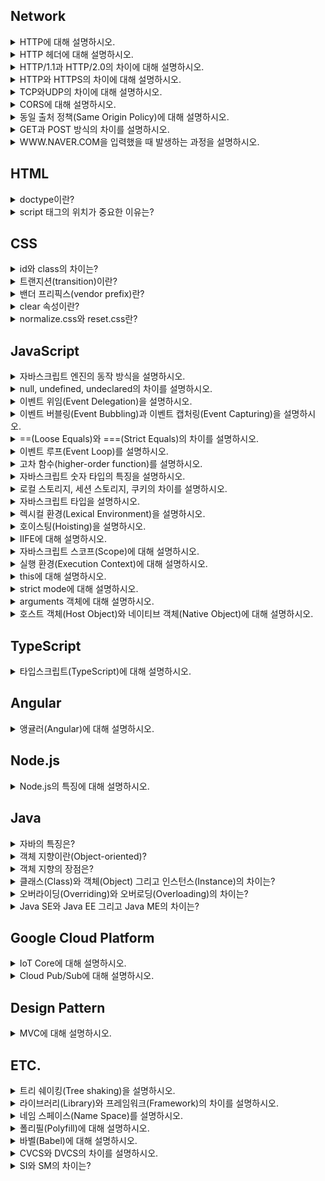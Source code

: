 ## Network

<details><summary>HTTP에 대해 설명하시오.</summary>

> www상에서 클라이언트와 서버 간의 정보를 주고받는 데 사용되는 프로토콜이다. TCP와 UDP를 사용하고 80번 포트를 사용하며 현재 HTTP 버전 2까지 나왔다. HTTP의 대표적인 특징으로는 첫째, 클라이언트의 요청으로 서버와 한번 연결을 맺은 후 서버가 응답하면 연결을 끊어버린다. 연결을 유지하지 않기 때문에 자원을 아낄 수 있지만 연결/해제 과정에서 오버헤드가 발생한다는 단점이 있다. 둘째, 연결이 유지되지 않는 무상태(stateless)의 특징을 가지기 때문에 페이지 리로딩이 발생하면 서버는 클라이언트를 식별할 수 없다. 이를 해결하기 위해 서버에서 쿠키, 세션을 사용하여 클라이언트를 식별하거나 또는 서버의 부담을 줄이기 위해 토큰 기반의 인증 방식을 사용한다. 셋째, HTTP 프로토콜은 상태 코드를 가진다. 클라이언트가 서버에 요청을 하면, 서버는 요청에 대한 결과를 숫자 코드로 반환한다. 대표적으로 400번대는 클라이언트 에러를, 500번대 에러는 서버 에러를 의미한다. 우리가 흔히 보는 404에러가 여기에 속한다. 넷째, 클라이언트가 서버로 요청할 때, 요청의 의미를 표현하기 위한 메서드가 존재한다. 여기에는 대표적으로 get, post, put, delete, patch 등이 있다. 마지막으로 클라이언트와 서버가 요청-응답 과정에서 전달하는 메시지인 헤더이다. 헤더에는 인증 정보를 담고 있는 헤더, 캐시를 다루기 위한 헤더, 쿠키를 설정하기 위한 헤더, CORS를 제어하기 위한 헤더 등 다양한 헤더들이 있다. 이러한 HTTP의 특징을 좀 더 극대화하여 효율적으로 이용하기 위해 만들어진 아키텍처 구조가 있는데 이를 REST라고 한다.

</details>

<details><summary>HTTP 헤더에 대해 설명하시오.</summary>

> HTTP 헤더란 클라이언트와 서버 간의 통신인 요청-응답 과정에서 필요한 정보를 전달하기 위한 수단이다. 크게 요청 헤더와 응답헤더로 나뉘며 용도에 따라 인증 헤더, 캐시 설정 헤더, 캐시 데이터의 유효성 확인을 위한 헤더, 쿠키 설정 헤더, CORS 헤더 등 다양한 헤더들이 있다.

</details>

<details><summary>HTTP/1.1과 HTTP/2.0의 차이에 대해 설명하시오.</summary>

> 먼저, 기존 HTTP 1.1버전의 경우 요청-응답 과정에서 text 기반의 프로토콜을 사용해왔지만 HTTP 2버전에서는 binary 기반의 프로토콜을 사용한다. HTTP/2의 경우 기존의 헤더 필드를 효율적으로 압축하여 프로토콜 오버헤드를 최소화하였다. 그 외에도 서버 푸시 지원 등 지연을 줄이고 성능과 보안 향상을 위한 여러 개선 사항이 있다. HTTP/2는 최신 브라우저에서는 거의 지원하지만 특정 브라우저에서는 호환성 문제가 발생할 수 있다.(IE 기준으로 11 버전에서 부분적으로 지원)

</details>

<details><summary>HTTP와 HTTPS의 차이에 대해 설명하시오.</summary>

> HTTP는 HTTP/1.1 버전 이하 기준으로 텍스트 기반의 프로토콜을 사용한다. 정보를 텍스트로 전송하기 때문에 네트워크에서 이 정보를 몰래 엿볼 수 있다. 이런 보안 문제로 인해 클라이언트가 먼저 서버와 암호화 통신 채널을 설정한 후에 텍스트 기반의 HTTP 메시지를 보내도록 하여 정보 유출을 막도록 보완한 것을 HTTPS라고 한다. 여기서 암호화 채널은 이전에 SSL이라고 불렸던 TLS 프로토콜(SSL은 넷스케이프가 개발한 프로토콜이고 이를 IETF에서 좀 더 보완하고 개선하여 만든 프로토콜이 TLS임)을 사용한다. 클라이언트와 서버는 서로의 TLS 버전을 확인하고 인증서를 사용해 서로 신뢰가 가능한지 먼저 검증한다. 검증이 확인되면 서로 간의 통신에 사용할 암호를 교환하고 이때부터 해당 암호를 사용하여 서로 통신을 하게 된다. HTTPS를 사용함으로써 보안을 높일 수 있는 것은 큰 장점이지만 암호화와 복호화 과정에서 발생하는 오버헤드로 인해 성능 이슈가 발생할 수 있다는 단점이 있다.

</details>

<details><summary>TCP와UDP의 차이에 대해 설명하시오.</summary>

> TCP와 UDP는 네트워크 계층 IP 프로토콜 위에 존재하는 전송 계층 프로토콜이다. TCP와 UDP의 가장 큰 차이는 신뢰성으로 구분된다. TCP는 데이터 신뢰성을 보장하기 위해 누락된 데이터가 있을 경우 이를 처리하기 위한 메커니즘이 존재한다. 이와 달리 UDP의 경우 헤더 구성을 보면 목적지 주소, 데이터 순서, 체크섬과 실데이터 외에는 확인 응답 처리를 위한 내용이 존재하지 않는다. 물론 이로 인해 TCP보다 크기가 작고 가볍기 때문에 송신 속도가 빠르다는 장점이 있지만 일방적으로 데이터를 전송하기 때문에 데이터 손실이 발생할 수 있다. 그래서 데이터 신뢰성이 보장될 필요가 있는 이메일, 파일 전송 등에는 TCP, 데이터 몇개 정도 소실되어도 큰 문제가 되지 않는 실시간 스트리밍, 게임 등에는 UDP가 사용된다.

</details>

<details><summary>CORS에 대해 설명하시오.</summary>

> 브라우저는 동일 출처 정책(same origin policy)로 인해 기본적으로 문서나 스크립트가 다른 출처의 자원과 통신하는 것을 제한한다. 그러나 특정 헤더를 사용하여 이를 허용할 수 있는데 이를 교차 출처 리소스 공유(CORS)라고 한다. CORS를 사용하기 위한 방법으로는 Access-Control-Allow-Origin을 사용하는 것이다. 써드 파트 도메인에서 실행 중인 서버에서 Access-Control-Allow-Origin의 값에 요청을 허용하기 위한 도메인을 설정하거나 모든 타 도메인의 요청을 허용하는 와일드 카드를(\*)를 사용하여 타 도메인의 요청을 허용할 수 있다. 이 때 헤더에 따라 요청-응답 과정이 달라지는데 대표적으로 get, post를 사용할 경우 기본적인 요청-응답의 과정을 거치지만 그외 put, delete, patch 등의 경우 실제 요청이 안전한 요청인지 확인하기 위해 먼저 preflight 요청-응답을 거친 후에 메인 요청-응답이 실행된다.

</details>

<details><summary>동일 출처 정책(Same Origin Policy)에 대해 설명하시오.</summary>

> 동일 출처 정책은 문서나 스크립트가 다른 출처의 리소스와 통신하는 것을 제한하는 보안 방식이다. 이는 잠재적 악성 문서를 격리하여 공격 경로를 줄이는데 도움이 된다.

</details>

<details><summary>GET과 POST 방식의 차이를 설명하시오.</summary>

> GET 방식은 서버에 데이터를 요청할 때 사용하는 HTTP 메서드이다. 데이터를 요청할 때 사용하지만 URI에 쿼리스트링을 사용하여 서버에 데이터를 전달할 수 있다. 또 다른 특징으로는 캐시가 가능하고 브라우저 히스토리에 기록이 남는다. 이와 달리 POST 방식은 서버로 데이터를 전달할 때 사용하는 HTTP 메서드이다. 캐시 사용이 불가능하고 데이터 길이에 제한이 없다. 데이터를 서버에 전달할 때는 바디에 담겨 전송된다. POST 방식은 데이터를 바디에 담아 서버에 보내기 때문에 URI에 데이터가 노출되지 않는다는 점에서 GET 방식보다 상대적으로 안전하다.

</details>

<details><summary>WWW<span>.</span>NAVER<span>.</span>COM을 입력했을 때 발생하는 과정을 설명하시오.</summary>

> 브라우저는 도메인에 상응하는 IP 주소를 찾기 위해 먼저 캐시에 저장된 DNS 기록이 있는지 확인한다. 이때 브라우저 캐시부터 OS 캐시, 라우터 캐시, ISP의 서버 캐시 순서로 DNS 기록을 조회한다. 만약 ISP 캐시에도 존재하지 않는다면 ISP 서버는 재귀적으로 도메인 아키텍처에 따라 나뉘어진 각 루트 네임 서버, 탑 레벨 도메인에 해당하는 .com 네임 서버, 세컨드 레벨 도메인인 naver에 해당하는 네임 서버, 써드 레벨 도메인인 www.에 해당하는 네임 서버를 순서대로 확인한다. 이 모든 과정을 거치고 DNS 기록을 찾게되면 다시 브라우저에 IP 주소를 보낸다. IP 주소를 전달 받은 브라우저는 IP 주소에 해당하는 서버와 통신하기 위해 TCP/IP 3 way handshake를 시작한다. TCP/IP 3 way handshake가 무사히 끝나면 브라우저는 서버에 HTTP 요청을 보낸다. 서버는 HTTP 요청을 처리하고 요청에 따른 필요한 html, css, javascript과 같은 데이터를 보낸다. 데이터를 전달 받은 브라우저는 html과 css, javascript를 파싱하여 DOM 트리, CSSOM 트리, AST 트리를 만들고 렌더링이 시작해 사용자가 볼 수 있는 화면을 나타낸다.

</details>

## HTML

<details><summary>doctype이란?</summary>

---

### doctype이란?

웹 브라우저가 HTML 문서를 읽어낼 때 그 문서가 어떤 문서 형식을 따르고 있는지 명시적으로 웹브라우저에 알리는 방법이다. 웹 브라우저는 문서 내의 doctype 선언이 존재하는지, 선언되었다면 어떤 버전이 선언되었는지에 따라 <b>레이아웃 엔진의 렌더링 방식</b>을 결정한다. 

### 렌더링 방식을 결정하는 3가지 모드

- quirks mode: IE5 이하 버전처럼 오래된 레거시 웹페이지들의 하위 호환성을 유지하기 위한 목적으로 옛 버전 기준에 따라 문서를 렌더링한다.
- almost standards mode: HTML5 표준에 따라 문서를 렌더링한다. 그러나 HTML5의 모든 표준을 지키는 것은 아니다.
- standards mode: HTML5 표준을 엄격히 따라 문서를 렌더링한다.

---

</details>

<details><summary>script 태그의 위치가 중요한 이유는?</summary>

---

### script 태그의 위치가 중요한 이유는?

 script 태그 위치는 <b>렌더링 경로 최적화</b>에 영향을 미친다. 브라우저의 일부인 HTML 파서는 script 태그를 만나면 DOM 생성 프로세스를 중지하고 자바스크립트 엔진에 제어 권한을 넘긴다. 자바스크립트 엔진이 스크립트의 코드를 실행 완료하면 브라우저는 중지했던 시점부터 DOM 생성을 재개한다. 이러한 이유로 script 태그를 먼저 실행하게 되면 <b>초기 렌더링도 지연</b>되기 때문에 script 태그를 body 태그가 끝나는 지점에 두는 것이 좋다.

### 참고 문서

[Adding Interactivity with JavaScript - Google Developers](https://developers.google.com/web/fundamentals/performance/critical-rendering-path/adding-interactivity-with-javascript)

---

</details>

## CSS

<details><summary>id와 class의 차이는?</summary>

---

### id 와 class의 차이는?

- id: 문서 내에서 <b>한 개의 고유한 요소</b>를 선택하여 스타일을 지정할 때 사용한다.
- class: 문서 내에서 <b>여러 개의 요소</b>를 선택하여 스타일을 지정할 때 사용한다.

### id와 class의 선호도

class👍 class👍 class👍 도대체 왜!??

- 코드의 재사용 가능성이 언제나 존재한다.
- id와 class를 동시에 사용할 경우 케스케이딩이 복잡해질 가능성이 있다.
- id를 사용하면 자바스크립트에서 글로벌 변수가 생성되어 네임 스페이스가 오염되고 디버깅이 어려워진다.

---

</details>

<details><summary>트랜지션(transition)이란?</summary>

---

### 트랜지션이란?

CSS의 프로퍼티 값이 바뀌었을 때 원래 값에서 바뀐 값으로의 <b>전환을 부드럽게</b> 표현하는 기능으로 CSS3 스펙의 일부이다.

### 트랜지션의 종류

- transition-property: all; - 트랜지션이 해당 엘리먼트의 모든 프로퍼티에 적용한다.
- transition-duration: 1s; - 트랜지션이 1초 동안에 걸쳐서 발생한다.
- transition: all 1s; - 트랜지션이 해당 엘리먼트의 모든 프로퍼티에 적용되며 1초 동안에 걸쳐서 발생한다.
- transition: font-size 1s, transform 0.1s; - 트랜지션이 각각 폰트 사이즈는 1초, 트랜스폼은 0.1초에 걸쳐서 발생한다.
- transition-delay: 1s; - 트랜지션 발생 시기를 1초 지연한다.
- transition-timing-function: linear - 트랜지션이 일정 속도로 적용한다.
- transition-timing-function: ease - 트랜지션이 느리게 시작하여 점점 빨라지다가 다시 느려진다.(현실 세계와 비슷)

### 예시

```html
<div id="box"></div>
```

```css
#box {
    width: 50px;
    height: 50px;
    transition: all 5s;
}

/* hover 시 box 아이디를 가진 요소의 크기가 10px에서 100px로 5초 동안 변하는 과정을 부드럽게 표현함*/
#box:hover {
    width: 100px;
    height: 100px;
}

```

### 참고 문서
[Using CSS transitions - MDN](https://developer.mozilla.org/en-US/docs/Web/CSS/CSS_Transitions/Using_CSS_transitions)

---

</details>

<details><summary>밴더 프리픽스(vendor prefix)란?</summary>

---

### 밴더 프리픽스란?

밴더 프리픽스란 웹 브라우저의 <b>실험적인 기능 또는 표준이 아닌 기능</b>을 사용하기 위해 필요한 접두사이다. 밴더 프리픽스는 브라우저 엔진마다 각기 다른 이름으로 제공되고 있다. 실험  기능 또는 비표준 기능이 표준화되어 브라우저에 반영되면 밴더 프리픽스없이 기능을 사용할 수 있지만 그 이전에 구현된 브라우저는 반드시 밴더 프리픽스를 사용해야 해당 기능을 사용할 수 있다. 

### 주요 브라우저별 CSS Prefix

 |   크롬   | 익스플로러 | 파이어폭스 |   사파리  | 오페라 |
 |:--------:|:---------:|:---------:|:--------:|:-----:|
 | -webkit- |    -ms-   |   -moz-   | -webkit- |  -o-  |

### 참고 문서

[Vendor Prefix - MDN](https://developer.mozilla.org/en-US/docs/Glossary/Vendor_Prefix)

---

</details>

<details><summary>clear 속성이란?</summary>

---

### clear 속성이란?

특정 엘리먼트의 좌우에 <b>float된 요소가 위치하지 않도록</b> 제한하는 css 속성이다. 주로 자식 요소의 float 속성때문에 부모 컨테이너가 자식 요소들의 높이를 반영하지 못하는 문제를 해결하기 위해 사용한다.

### 예시

#### clear 속성 적용 전

<div align="center">
	<img src="https://t1.daumcdn.net/cfile/tistory/999A46395C5A806B35" align="middle"></img> 
    <br><br>
</div>

```html
<div class="card">
  <img class="card-img" src="someImg.png" alt="someImg">
  <h2>Hello, World! </h2>
  <p>Learning never exhausts the mind.</p>
</div> 

```

```css
.card {
  border: 1px solid #0984e3;
  width: 500px;
}

.card:after {
  content: "";
  display: table;
  clear: both;
}

.card-img {
  width: 100px;
  height: 100px;
  margin: 20px;
  float: left;
}
```

#### clear 속성 적용 후

<div align="center">
	<img src="https://t1.daumcdn.net/cfile/tistory/9989DB395C5A806C34" align="middle"></img> 
    <br><br>
</div>

```html
<div class="card">
  <img class="card-img" src="someImg.png" alt="someImg">
  <h2>Hello, World! </h2>
  <p>Learning never exhausts the mind.</p>
</div> 

```

```css
.card {
  border: 1px solid #0984e3;
  width: 500px;
}

.card:after {
  content: "";
  display: table;
  clear: both;
}

.card-img {
  width: 100px;
  height: 100px;
  margin: 20px;
  float: left;
}
```

---

</details>

<details><summary>normalize.css와 reset.css란?</summary>

---

### normalize.css와 reset.css란?
크롬, 익스플로러, 파이어폭스 등 브라우저는 저마다 고유의 css 기본 속성값을 가지고 있다. 그 결과 같은 css 코드임에도 브라우저별로 또는 버전별로 다르게 보일 때가 있다. 이러한 크로스 브라우징 이슈에 대응하기 위해 css를 초기화하는 테크닉이 등장하였는데 normalize.css와 reset.css가 그에 해당한다.

### normalize.css와 reset.css의 차이는?

- [reset.css](https://meyerweb.com/eric/tools/css/reset/reset.css): 모든 스타일링 속성을 제거하여 브라우저의 기본 스타일을 통일한다.
- [normalize.css](https://necolas.github.io/normalize.css/8.0.1/normalize.css): 유용한 기본 스타일링 속성들을 활용하는 방향으로 초기화하여 브라우저의 기본 스타일을 통일한다.

---

</details>

## JavaScript

<details><summary>자바스크립트 엔진의 동작 방식을 설명하시오.</summary>

> 현대의 웹브라우저를 기준으로 자바스크립트 엔진은 코드를 파싱(구문 분석)하고 추상 구문 트리(Abstract Syntax Tree)를 생성한다. 추상 구문 트리가 생성되면 인터프리터는 이에 기초하여 중간 언어(IR, intermediate representation)인 바이트 코드를 생성한다. 이렇게 생성된 바이트 코드는 다시 컴파일 과정을 거쳐 고도로 최적화된 기계어 코드로 변환되어 실행된다.

</details>
<details><summary>null, undefined, undeclared의 차이를 설명하시오.</summary>

> undefined는 접근 가능한 스코프에 변수가 선언되었으나 현재 아무런 값이 할당되지 않은 상태를 나타내는 특수 값이고, undeclared는 접근 가능한 스코프에 변수 자체가 선언조차 되지 않았음을 나타낸다. 그리고 마지막으로 null은 값이 없음을 명시적으로 나타내기 위한 특수 값이다.

</details>
<details><summary>이벤트 위임(Event Delegation)을 설명하시오.</summary>

> 이벤트 위임이란 다수의 자식 요소에 각각 이벤트 핸들러를 바인딩하는 대신 하나의 부모 요소에 이벤트 핸들러를 바인딩하여 자식 요소의 이벤트를 처리하는 테크닉이다. 브라우저에서 click과 같은 이벤트가 발생하였을 때 이벤트 버블링이 발생한다는 특징을 이용한 것으로 이벤트 핸들러의 바인딩 수의 증가에 따른 성능상 이슈, 코드의 장황함을 해결할 수 있다.

</details>
<details><summary>이벤트 버블링(Event Bubbling)과 이벤트 캡처링(Event Capturing)을 설명하시오.</summary>

> 이벤트 버블링이란 요소가 중첩된 구조에서 이벤트가 발생하였을 때 중첩 구조의 자식 요소에서 부모 요소의 방향으로 이벤트가 전파되는 것을 의미한다. 반대로 이벤트 캡처링이란 중첩 구조의 부모 요소에서 자식 요소의 방향으로 이벤트가 전파되는 것을 의미힌다.

</details>
<details><summary>==(Loose Equals)와 ===(Strict Equals)의 차이를 설명하시오.</summary>

> 값의 동등 여부를 확인할 때 ==는 값의 타입 강제 변환을 허용하여 비교하지만 ===는 값의 타입 강제 변환을 허용하지 않고 비교한다.

</details>
<details><summary>이벤트 루프(Event Loop)를 설명하시오.</summary>

> 호출 스택(Call Stack)과 작업 큐(Task Queue)의 상태를 확인하여 호출 스택이 비어있을 때마다 작업 큐에서 대기하고 있는 이벤트 핸들러를 호출 스택에 추가하여 실행하는 메커니즘이다.

</details>
<details><summary>고차 함수(higher-order function)를 설명하시오.</summary>

> 고차 함수는 함수를 인자로 전달받거나 함수를 결과로 반환하는 함수를 말한다. 즉, 고차 함수는 인자로 받은 함수를 필요한 시점에 호출하거나 클로저를 생성하여 반환한다. 자바스크립트의 함수는 일급 객체이므로 값처럼 인자로 전달할 수 있으며 반환할 수도 있다.

</details>
<details><summary>자바스크립트 숫자 타입의 특징을 설명하시오.</summary>

> 숫자를 byte, short, int, long이라는 4가지 타입으로 나타내는 자바와 달리 자바스크립트는 모든 숫자를 number라는 하나의 타입으로 표현하며 배정밀도 방식의 부동 소수점 표현을 사용한다는 특징이 있다. 배정밀도 방식을 사용한다는 특징 때문에 대부분의 십진 소수를 이진수로 표현할 수 없기 없으며 실제로 저장되는 값은 근삿값이 되된다 또한 정수의 안전 범위는 약 -9천조에서 +9천조 사이이지만 비트 연산처럼 32bit 숫자에만 가능한 연산을 할 경우 실제 범위는 약 -21억에서 +21억 사이로 줄어든다. 만약 동등 비교를 하거나 큰 수를 다루어야 한다면 이를 주의할 필요가 있다. 동등 비교 처리는 ECMAScript 6을 지원하는 브라우저의 경우 Number.EPSILON을 사용하고 아닐 경우 폴리필을 사용하여 이를 해결할 수 있고 큰 수 처리는 데이터베이스의 64bit ID와 같은 데이터를 처리할 때는 데이터 전송 시 string type으로 바꾸어 처리하고 그 외에는 BigInteger.js와 같은 큰 수 유틸리티를 사용하는 방법이 있다.

</details>
<details><summary>로컬 스토리지, 세션 스토리지, 쿠키의 차이를 설명하시오.</summary>

> 먼저 로컬 스토리지와 세션 스토리지는 웹 브라우저 측에 있는 저장 공간이다. 쿠키와 달리 상대적으로 용량이 크고 도메인마다 저장소가 별개로 존재하며 서버와 상관없이 브라우저 측에서 DOM API를 통해 사용이 가능하다. 둘의 차이점은 로컬 스토리지의 용량이 세션 스토리지보다 더 크다는 점과 로컬 스토리지는 저장 데이터의 만료 기간이 없지만 세션 스토리지는 해당 브라우저를 닫으면 데이터도 사라진다는 점이다. 이들과 달리 쿠키는 서버에 접속한 클라이언트에게 서버가 발급하는 작은 기록 정보 파일이다. 발급된 쿠키는 클라이언트 컴퓨터에 저장이 되는데 앞의 두 웹스토리지와 달리 쿠키당 4096자(4kb)로 크기가 가장 작다. 또한 쿠키는 만료 기간을 설정할 수 있으며. 서버는 클라이언트가 요청할 때마다 클라이언트가 보내는 쿠키에 담긴 정보를 읽어 클라이언트를 식별하고 맞춤화된 서비스를 제공한다.

</details>
<details><summary>자바스크립트 타입을 설명하시오.</summary>

> 자바스크립트는 느슨한 타입 언어이다. 런타임에서 동적으로 타입 결정이 처리되기 때문에 변수를 선언할 때 변수에 할당되는 값의 타입을 미리 지정할 필요가 없다. 자바스크립트에는 총 7개의 타입이 있으며 크게 기본 타입과 참조 타입으로 분류된다. 기본 타입에는 null, undefined, boolean, number, string, symbol(ES6+)가 있으며, 참조 타입에는 object(array, function, date, etc.)가 있다.

</details>
<details><summary>렉시컬 환경(Lexical Environment)을 설명하시오.</summary>

> 렉시컬 환경은 프로그래머들이 작성한 코드가 위치하는 환경으로 코드(변수, 함수 등)가 외관상으로 어디에 위치해 있는가, 주변 코드와는 어떤 관계를 가지고 있는가를 의미한다. 자바스크립트 엔진은 렉시컬 환경을 반영하여 AST를 생성하고 프로그래머가 작성한 코드를 기계어로 변환하고 물리적 메모리에 할당한다. 이 때 렉시컬 환경에 기초하여 결정된 변수와 함수의 유효범위가 결정되는데 렉시컬 스코프(Lexical Scope)라고 한다.

</details>
<details><summary>호이스팅(Hoisting)을 설명하시오.</summary>

> 변수와 함수 선언이 코드 최상단으로 끌어올려지는 것처럼 보이는 현상을 호이스팅이라고 한다. 그러나 실제로는 자바스크립트 엔진은 코드를 실행 하기 전에 실행 환경(Execution Context), 더 구체적으로 말하자면 실행 환경 내의 변수 환경(Variable Environment)을 생성하는 과정에서 렉시컬 환경(Lexical Environment)에 기초하여 선언된 변수와 함수를 메모리에 할당한다. 이 때 선언된 변수와 함수는 이미 메모리에 할당되어있기 때문에 엔진은 코드를 실행하는 동안 코드의 순서에 상관없이 변수와 함수에 접근할 수 있다.

</details>
<details><summary>IIFE에 대해 설명하시오.</summary>

> 함수를 정의하고 즉시 실행하는 함수 표현을 의미힌다. ()로 함수를 감싸면 함수를 표현식으로 바꾸는데, "(fucntion foo(){})()" 또는 "(function foo(){}())"처럼 마지막에 또 다른 ()를 붙이면 함수를 실행할 수 있다. 이는 전역 스코프에 불필요한 변수를 추가해서 전역 네임 스페이스를 오염시키는 것을 방지하고 IIFE 내부의 변수에 대한 외부의 접근을 막는데 사용된다.

</details>

<details><summary>자바스크립트 스코프(Scope)에 대해 설명하시오.</summary>

> 스코프란 변수 또는 함수가 유효하게 사용될 수 있는 영역을 말한다. 자바스크립트에는 전역 스코프와 함수 스코프, 블록 스코프, 렉시컬 스코프라는 개념이 존재한다. 먼저 전역 스코프는 전체 프로그램 어디에서도 접근할 수 있는 영역이다. 전역 스코프는 자바스크립트 엔진이 초기에 생성한 전역 객체를 참조한다. 웹브라우저에서는 window 객체, node.js에서는 global객체가 이에 해당하며 전역 스코프에 선언된 함수, 변수는 이들 전역 객체에 등록이 된다. 다음으로, 함수 스코프는 함수 단위로 스코프를 생성하는 것으로 함수를 실행할 때마다 엔진이 실행 환경 만드는 과정에서 스코프를 생성한다. 블록 스코프는 중괄호 {}를 사용하여 스코프를 생성하는 것으로 try catch의 catch, with, let, const가 함께 사용되었을 떄 블록 스코프가 생성된다. 마지막으로는 렉시컬 스코프가 있다. 렉시컬 스코프란 렉시컬 환경을 기초하여 생성되는 스코프로 함수를 선언한 시점에 상위 스코프가 결정된다. 함수를 어디에서 호출하였는지는 스코프 결정에 아무런 의미를 주지 않는다. 렉시컬 스코프는 정적 스코프로도 불린다.

</details>

<details><summary>실행 환경(Execution Context)에 대해 설명하시오.</summary>

> 실행 컨텍스트는 실행 가능한 코드가 실행되기 위해 필요한 환경이다. 여기서 실행 가능한 코드란 전역 코드, Eval 코드, 함수 코드를 말한다. 일반적으로 실행 가능한 코드는 전역 코드와 함수 내 코드이다. 자바스크립트 엔진은 코드를 실행하기 위하여 실행에 필요한 여러가지 정보를 알고 있어야 한다. 실행에 필요한 여러가지 정보로는 변수, 함수, 스코프, this 등이 이에 해당한다. 이와 같이 실행에 필요한 정보를 형상화하고 구분하기 위해 자바스크립트 엔진은 실행 컨텍스트를 물리적 객체의 형태로 구현하여 관리한다.

</details>

<details><summary>this에 대해 설명하시오.</summary>

> 실행 컨텍스트가 생성되는 과정에서 자바스크립트 엔진이 특정 객체에 바인딩하는 특수한 키워드이다. 함수 호출 방식에 의해 this에 바인딩할 어떤 객체가 동적으로 결정된다. 먼저 전역 함수와 함수의 내부 함수 호출의 경우 this는 전역객체에 바인딩되고 함수가 메소드로서 호출되었을 때는 해당 메소드를 가진 객체에 바인딩 된다. new를 사용하여 생성자 함수를 호출할 경우에는 this는 생성자 함수가 실행되기 전에 만들어지는 빈 객체에 바인딩되는데 이 this를 사용하여 동적으로 프로퍼티나 메소드를 생성할 수 있다. 자바스크립트는 엔진이 결정하는 this 바인딩을 명시적으로 결정할 수 있는 메소드를 제공하는데 apply, call, bind 메소드가 이에 해당한다.

</details>

<details><summary>strict mode에 대해 설명하시오.</summary>

> strict mode는 자바스크립트가 기존에 묵인했던 에러들에 대해 에러 메시지를 발생시키는 기능으로 ES5에서 추가되었다. 이는 자바스크립트 언어의 엄격한 문법 규칙을 적용하여 기존에는 무시되었던 오류를 발생시킬 가능성이 있는 코드나 자바스크립트 엔진의 최적화 작업에 문제를 일으킬 수 있는 코드에 대해 명시적인 에러를 발생시킨다. strict mode가 발생시키는 에러로는 선언하지 않은 변수를 참조하면 발생하는 ReferenceError, 중복된 함수 파라미터 이름을 사용하면 발생하는 SyntaxError 등이 있다. 참고로 IE 9 이하는 지원하지 않는다.

</details>

<details><summary>arguments 객체에 대해 설명하시오.</summary>
    
> arguments 객체는 함수에 전달된 인수를 가진 Array 형태의 객체로 실행 컨텍스트가 만들어지는 과정에서 자바스크립트 엔진이 생성한다. arguments 객체는 유사 배열 객체라고도 불리며 Array에 존재하는 length 프로퍼티를 가지고 있다.

</details>

<details><summary>호스트 객체(Host Object)와 네이티브 객체(Native Object)에 대해 설명하시오.</summary>
    
> 네이티브 객체는 ECMAScript 명세에 정의된 객체로 애플리케이션 전역에 공통된 기능을 제공한다. 애플리케이션의 환경과 관계없이 언제나 사용할 수 있으며 Object, String, Number, Function, Array, RegExp, Date, Math와 같은 객체 생성에 관계가 있는 함수 객체와 메소드로 구성된다. 이와 달리 호스트 객체(Host object)는 브라우저 환경에서 제공하는 window, XmlHttpRequest, HTMLElement 등의 DOM 노드 객체와 같이 호스트 환경에 정의된 객체를 말한다. 호스트 객체는 동작하는 환경에 따라 다른데 브라우저 외부에서 동작하는 Node.js같은 경우 다른 호스트 객체를 사용한다.

</details>

## TypeScript

<details><summary>타입스크립트(TypeScript)에 대해 설명하시오. </summary>

> 타입스크립트는 자바스크립트의 기능을 포함한 확장 언어이다. 타입스크립트로 작성된 코드는 트랜스파일링을 거쳐 자바스크립트 코드로 변환되어 런타임에서 실행된다. ES6나 ES5로도 작성할 수 있지만, 생산성을 고려할 때 타입스크립트로 작성하는 것이 이점이 많다. 예를 들어 타입스크립트는 타입을 지원한다. 에러가 발생할 수 있는 코드는 컴파일 단계에서 미리 검출할 수 있으며, 런타임에 발생할 수 있는 에러를 미리 방지할 수 있다. 또한 IDE에서 지원할 수 있는 기능을 사용하여 인자의 개수가 잘못되거나 다른 타입의 인자를 전달해도 에러를 표시할 수 있다. 그 외에도 인터페이스, 데코레이터, 제네릭 등 다양한 키워드를 추가적으로 제공한다.

</details>

## Angular

<details><summary>앵귤러(Angular)에 대해 설명하시오.</summary>

> 앵귤러는 구글에서 주관하는 오픈소스 SPA 웹 프레임워크이다. 과거 AngularJS의 아키텍처를 개선한 것으로 앵귤러 2부터 시작하여 현재는 앵귤러 7 버전까지 나왔다. 내부적으로는 기본적으로 자바스크립트의 확장된 언어 버전인 타입스크립트를 사용하고 있다.

</details>

## Node.js

<details><summary>Node.js의 특징에 대해 설명하시오.</summary>

> Node.js는 구글 크롬의 V8 엔진을 기반으로 만들어진 자바스크립트 런타임이다. V8 엔진 자체는 싱글 스레드이지만 내부적으로 이벤트 루프를 두어(libuv라이브러리가 그 구현체) 백그라운드에서 I/O를 처리함으로써 고성능의 비동기 I/O를 지원한다. 또한 싱글 스레드를 사용하기 때문에 쓰레드 생성에 발생하는 오버헤드가 적어 가볍고 빠르다. 그러나 싱글 스레드를 사용하기 때문에 mp3 인코딩처럼 많은 연산으로 처리 시간이 길어질 경우 전체 서버 처리에 영향(서버가 다른 처리를 못함)을 주기 때문에 CPU 소모가 큰 작업 수행에는 적합하지 않다.

</details>

## Java

<details><summary>자바의 특징은?</summary>

---

### 자바의 특징은?

1. <b>객체 지향 언어</b>로 객체 지향의 특성인 클래스, 상속, 캡슐화, 다형성 등을 제공한다.
2. <b>운영체제에 독립적</b>으로 JVM(Java Virtual Machine)이 설치된 컴퓨터라면 어디에서든 실행할 수 있다.(Write once, run anywhere)
3. <b>무료 개발 환경</b>을 제공한다.
4. 그래픽, 네트웤, 파일 입출력, 스레드, 데이터베이스, 원격 호출 등 <b>다양한 분야의 라이브러리</b>를 제공한다.

---

</details>


<details><summary>객체 지향이란(Object-oriented)?</summary>

---

### 객체 지향이란?

실세계의 모든 사물들을 속성과 기능을 지닌 객체로 정의하고, 사물들 간의 상호 작용을 정의하여 실제 세계를 흉내내는 이론을 의미한다. 컴퓨터를 통하여 실세계와 같은 환경을 흉내내기 위해 등장하였다. 이러한 이론을 적용한 프로그래밍을 객체 지향 프로그래밍, 언어를 객체 지향 언어라고 한다. 

---

</details>

<details><summary>객체 지향의 장점은?</summary>

---

### 객체 지향의 장점은?

- 쉬운 모델링: 해결하고자 하는 문제의 요소들을 자연스럽게 프로그램화(모델링)할 수 있다. 이를 위해 클래스, 캡슐화, 상속, 다형성 등의 여러 기능을 제공한다. 
- 높은 생산성: 독립적인 단위인 객체를 만들어 서로 연결하여 프로그램을 완성하는 방식으로 데이터에 의존적인 절차 지향 방법에 비해 생산성이 높다.
- 재사용성: 객체 지향의 객체는 완전한 독립성을 보장하는 모듈이기 때문에 다양한 프로그램에서 재사용할 수 있다.

---

</details>

<details><summary>클래스(Class)와 객체(Object) 그리고 인스턴스(Instance)의 차이는?</summary>

---

### 클래스와 객체 그리고 인스턴스의 차이는?

- 클래스: 객체를 만들기 위한 하나의 틀로 생성하기 위한 객체를 정의한다. 자바에서는 class라는 키워드를 사용해서 클래스를 구현한다.
- 객체: 현실 세계의 실체를 추상화한 상태와 행위를 가진 독립적인 단위를 의미한다.(개인적인 생각으로 현실 세계의 실체를 컴퓨터에서 다루기 위한 하나의 자료형에 불과하다.)
- 인스턴스: 클래스를 통해 생성되어 실제로 메모리에 할당되어 있는 객체를 의미한다.

---

</details>

<details><summary>오버라이딩(Overriding)와 오버로딩(Overloading)의 차이는?</summary>

### 오버라이딩과 오버로딩의 차이는?

---

- 오버라이딩: 상속 관계에 있는 부모 클래스에서 이미 정의된 메소드를 자식 클래스에서 같은 매개변수의 리스트 갖는 메소드로 재정의하는 것을 의미한다.
- 오버로딩: 한 클래스 내에서 이름은 같지만 서로 다른 매개 변수 항목을 가진 메소드 또는 생성자를 중복하여 정의하는 것을 의미한다.

---

</details>

<details><summary>Java SE와 Java EE 그리고 Java ME의 차이는?</summary>

---

### Java SE와 Java EE 그리고 Java ME의 차이는?

- Java SE(Standard Edition): 표준 자바 플랫폼으로 클라이언트 중심의 <b>일반적인 자바 응용 프로그램</b> 개발을 위한 플랫폼이다.
- Java EE(Enterprise Edition): 기존 Java SE에 <b>서버 중심의 기능</b>을 추가한 기업용 소프트웨어 개발 플랫폼이다.
- Java ME(Mobile Edition): PDA나 스마트폰 등 <b>소형 기기</b>를 위한 개발 플랫폼이다.

---

</details>

## Google Cloud Platform

<details><summary>IoT Core에 대해 설명하시오.</summary>

> 분산된 IoT 기기, 센서 같은 기기들을 서로 연결하고 관리해주는 서비스이다. 동시에 Google Cloud Platform 내의 다양한 서비스 이용을 위한 매개체 역할을 하는 일종의 게이트웨이 역할을 수행하기도 한다. IoT 기기의 데이터는 HTTPS 또는 MQTTS 프로토콜을 통해 IoT Core로 전송되어 IoT Core 내부의 데이터 브로커를 거쳐 대용량 메시지 배포 서비스인 Google Cloud Pub/Sub에 임시 보관된다. 보관된 데이터는 Google Cloud Platform 내 머신러닝, 데이터 시각화, 빅데이터 등 다양한 영역에 활용될 수 있다.

</details>

<details><summary>Cloud Pub/Sub에 대해 설명하시오.</summary>

> Cloud Pub/Sub는 데이터를 일시적으로 저장하여 애플리케이션들이 독립적으로 커뮤니케이션할 수 있도록 돕는 메시지 큐이다. 내부적으로 구독/발행 메커니즘을 사용한다.

</details>

## Design Pattern

<details><summary>MVC에 대해 설명하시오.</summary>

> 애플리케이션을 사용자에게 보여지는 화면인 뷰와 실제 비즈니스 로직이 들어가는 부분인 모델 그리고 뷰와 모델을 연결시켜주는 컨트롤러 세가지의 역할로 구분한 개발 방법론이다. 프로젝트 규모가 커지더라도 뷰 부분과 모델 부분의 분업으로 효율적인 개발이 가능하며 비즈니스 로직이 분리되어 있어 컴포넌트화할 수 있으므로 공통되는 로직의 재사용이 가능하게 되어 생산성이 매우 높아지는 장점이 있다.

</details>

## ETC.

<details><summary>트리 쉐이킹(Tree shaking)을 설명하시오.</summary>

> 트리 쉐이킹이란 자바스크립트 진영에서 흔히 사용되는 용어로 죽은(사용되지 않는) 코드를 제거하는 테크닉이다. 이는 정적 구조의 ES2015 모듈 문법(i.e. import 와 export)에 의존하고 있다. ECMAScript 기반의 Dart, JavaScript, TypeScript와 같은 언어는 컴파일 단계에서 코드를 번들링하는 동안 사용되지 않는 코드를 제거하는 코드 최적화 작업을 수행한다. 여기서 알아두어야 할 점은 트리 쉐이킹은 사용하지 않는 코드를 제거한다기보다는 번들링 과정에서 실제로 사용할 코드만 포함하는 작업이라는 점이다. 즉, 살아 있는 코드 포함 작업이라 할 수 있다.

</details>

<details><summary>라이브러리(Library)와 프레임워크(Framework)의 차이를 설명하시오.</summary>

> 둘의 큰 차이는 이미 만들어진 구조 안에서 코드를 작성하느냐, 아니면 내가 만든 구조에 필요한 기능만 가져와서 사용하느냐의 차이이다. 프레임워크를 사용할 경우 프레임워크가 제시하는 아키텍처를 벗어날 수 없기 때문에 선택의 자유가 제한된다. 그러나 라이브러리의 경우 자신의 코드에 원하는 기능들을 불러와 사용하면 되기 때문에 프레임워크에 비해 선택이 자유롭다.

</details>

<details><summary>네임 스페이스(Name Space)를 설명하시오.</summary>

> 네임 스페이스는 특정 데이터(개체)가 다른 개체와 구분되기 위해 속해 있는 고유의 영역(공간)을 의미한다. 이름 중복으로 발생하는 서로 간의 충돌을 막고 서로를 구분하는 것이 목적으로 같은 데이터라도 어느 영역에 할당하느냐에 따라 다른 의미를 부여할 수 있다. 자바스크립트는 네임 스페이스 기능이 없지만 객체를 사용해서 네임 스페이스 패턴을 구현할 수 있다. jQuery의 경우 \$ 또는 jQuery라는 네임 스페이스를 사용하여 속성 형태로 라이브러리의 모든 기능을 노출한다.

</details>

<details><summary>폴리필(Polyfill)에 대해 설명하시오.</summary>

> 폴리필(polyfill)은 웹 개발에서 기능을 지원하지 않는 웹 브라우저 상의 기능을 구현하는 대체 코드를 말한다. 기능을 지원하지 않는 웹 브라우저에서 원하는 기능을 구현할 수 있다는 장점이 있으나 폴리필 플러그인 로드 때문에 시간과 트래픽이 늘어나고, 브라우저별 기능을 추가하는 것 때문에 코드가 매우 길어지고, 성능이 많이 저하된다는 단점이 있다.

</details>

<details><summary>바벨(Babel)에 대해 설명하시오.</summary>

> Babel은 자바스크립트 컴파일러로서 ECMAScript 6 이상의 최신 자바스크립트 코드를 특정 브라우저 환경에서도 작동될 수 있도록 하위 호환 버전의 자바스크립트 코드로 변환한다.

</details>

<details><summary>CVCS와 DVCS의 차이를 설명하시오.</summary>

> CVCS(중앙 집중식 버전 관리)는 파일을 관리하는 서버가 별도로 있고 클라이언트가 중앙 서버에서 파일을 받아서 사용한다. 그러나 중앙 서버에 문제가 발생하면 다른 사람과의 협업이 불가능하고 백업할 방법이 없다. 또한 중앙 데이터베이스에 하드디스크에 문제가 생기면 프로젝트의 모든 히스토리를 잃게 된다. 이와 달리 DVCS(분산 버전 관리 관리)는 파일을 단순히 받는 차원이 아니라 분산된 개개의 클라이언트가 프로젝트의 히스토리를 모두 복제하여 가지고 있다. 이는 서버에 문제가 발생하여도 다른 클라이언트가 가지고 있는 프로젝트 복제본을 사용하면 되기 때문에 프로젝트를 좀 더 효율적으로 관리할 수 있다.

</details>

<details><summary>SI와 SM의 차이는?</summary>

---

### SI와 SM의 차이는?

- SI: System Integration의 약자로 <b>시스템 구축</b>을 의미한다. SI 개발자는 기획, 개발, 설치, 운영, 보수 등 모든 과정에 참여하여 고객이 필요로 하는 시스템을 구축한다.
- SM: System management의 약자로 <b>시스템 관리</b>를 의미한다. SM 개발자는 기존에 만들어진 시스템을 관리하며 필요에 따라 추가 개발을 하기도 한다.

---

</details>
